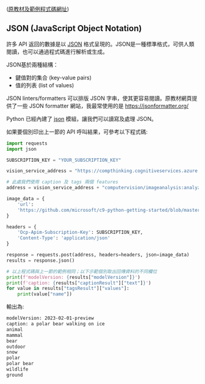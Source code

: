 ([原教材及範例程式碼網址](https://github.com/microsoft/c9-python-getting-started/tree/master/python-for-beginners/17%20-%20JSON))

## JSON (JavaScript Object Notation)

許多 API 返回的數據是以 [JSON](https://json.org/) 格式呈現的。JSON是一種標準格式，可供人類閱讀，也可以通過程式碼進行解析或生成。

JSON基於兩種結構：

* 鍵值對的集合 (key-value pairs)
* 值的列表 (list of values)

JSON linters/formatters 可以排版 JSON 字串，使其更容易閱讀。原教材網頁提供了一些 JSON formatter 網站，我最常使用的是 https://jsonformatter.org/

Python 已經內建了 [json](https://docs.python.org/3/library/json.html) 模組，讓我們可以讀寫及處理 JSON。

如果要個別印出上一節的 API 呼叫結果，可參考以下程式碼:

```Python
import requests
import json

SUBSCRIPTION_KEY = "YOUR_SUBSCRIPTION_KEY"

vision_service_address = "https://compthinking.cognitiveservices.azure.com/"

# 此處我們使用 caption 及 tags 兩個 features
address = vision_service_address + "computervision/imageanalysis:analyze?features=caption,tags&model-version=latest&language=en&api-version=2023-02-01-preview"

image_data = {
    'url':
    'https://github.com/microsoft/c9-python-getting-started/blob/master/python-for-beginners/17%20-%20JSON/TestImages/PolarBear.jpg?raw=true'
}

headers = {
    'Ocp-Apim-Subscription-Key': SUBSCRIPTION_KEY,
    'Content-Type': 'application/json'
}

response = requests.post(address, headers=headers, json=image_data)
results = response.json()

# 以上程式碼與上一節的範例相同；以下示範個別取出回傳資料的不同欄位
print(f'modelVersion: {results["modelVersion"]}')
print(f'caption: {results["captionResult"]["text"]}')
for value in results["tagsResult"]["values"]:
    print(value["name"])
```

輸出為:
```Bash
modelVersion: 2023-02-01-preview
caption: a polar bear walking on ice
animal
mammal
bear
outdoor
snow
polar
polar bear
wildlife
ground
```
